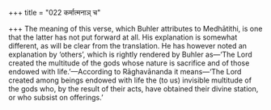 +++
title = "022 कर्मात्मनाञ् च"

+++
The meaning of this verse, which Buhler attributes to Medhātithi, is one
that the latter has not put forward at all. His explanation is somewhat
different, as will be clear from the translation. He has however noted
an explanation by ‘others’, which is rightly rendered by Buhler as—‘The
Lord created the multitude of the gods whose nature is sacrifice and of
those endowed with life.’—According to Rāghavānanda it means—‘The Lord
created among beings endowed with life the (to us) invisible multitude
of the gods who, by the result of their acts, have obtained their divine
station, or who subsist on offerings.’
